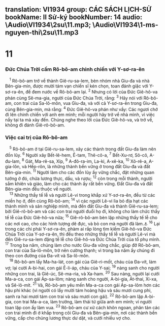 translation: VI1934
group: CÁC SÁCH LỊCH-SỬ
bookName: II Sử-ký 
bookNumber: 14
audio: \Audio\VI1934\2su\11.mp3; \Audio\VI1934\1-ms-nguyen-thi\2su\11.mp3
-------

<div class="title"><h1>11</h1><h3>Đức Chúa Trời cấm Rô-bô-am chinh chiến với Y-sơ-ra-ên</h3></div>
<span class="verse 2su_11_1"> <sup>1</sup> Rô-bô-am trở về thành Giê-ru-sa-lem, bèn nhóm nhà Giu-đa và nhà Bên-gia-min, được mười tám vạn chiến sĩ kén chọn, toan đánh giặc với Y-sơ-ra-ên, để đem nước về Rô-bô-am lại. </span>
<span class="verse 2su_11_2"><sup>2</sup> Nhưng có lời của Đức Giê-hô-va phán cùng Sê-ma-gia, người của Đức Chúa Trời, rằng: </span>
<span class="verse 2su_11_3"><sup>3</sup> Hãy nói với Rô-bô-am, con trai của Sa-lô-môn, vua Giu-đa, và với cả Y-sơ-ra-ên trong Giu-đa, cùng Bên-gia-min, mà rằng: </span>
<span class="verse 2su_11_4"><sup>4</sup> Đức Giê-hô-va phán như vầy: Các ngươi chớ đi lên chinh chiến với anh em mình; mỗi người hãy trở về nhà mình, vì việc nầy tại ta mà xảy đến. Chúng nghe theo lời của Đức Giê-hô-va, và trở về, không đi đánh Giê-rô-bô-am. <br/></span>
<div class="title"><h3>Việc cai trị của Rô-bô-am</h3></div>
<span class="verse 2su_11_5"> <sup>5</sup> Rô-bô-am ở tại Giê-ru-sa-lem, xây các thành trong đất Giu-đa làm nên đồn lũy. </span>
<span class="verse 2su_11_6"><sup>6</sup> Người xây Bết-lê-hem, Ê-tam, Thê-cô-a, </span>
<span class="verse 2su_11_7"><sup>7</sup> Bết-Xu-rơ, Sô-cô, A-đu-lam, </span>
<span class="verse 2su_11_8"><sup>8</sup> Gát, Ma-rê-sa, Xíp, </span>
<span class="verse 2su_11_9"><sup>9</sup> A-đô-ra-im, La-ki, A-xê-ka, </span>
<span class="verse 2su_11_10"><sup>10</sup> Xô-rê-a, A-gia-lôn, và Hếp-rôn, là những thành bền vững ở trong đất Giu-đa và đất Bên-gia-min. </span>
<span class="verse 2su_11_11"><sup>11</sup> Người làm cho các đồn lũy ấy vững chắc, đặt những quan tướng ở đó, chứa lương thực, dầu, và rượu; </span>
<span class="verse 2su_11_12"><sup>12</sup> còn trong mỗi thành, người sắm khiên và giáo, làm cho các thành ấy rất bền vững. Đất Giu-đa và đất Bên-gia-min đều thuộc về người. <br/></span>
<span class="verse 2su_11_13"> <sup>13</sup> Những thầy tế lễ và người Lê-vi trong khắp xứ Y-sơ-ra-ên, đều từ các miền họ ở, đến cùng Rô-bô-am; </span>
<span class="verse 2su_11_14"><sup>14</sup> vì các người Lê-vi lìa bỏ địa hạt các thành mình và sản nghiệp mình, mà đến đất Giu-đa và thành Giê-ru-sa-lem; bởi Giê-rô-bô-am và các con trai người đuổi họ đi, không cho làm chức thầy tế lễ của Đức Giê-hô-va nữa; </span>
<span class="verse 2su_11_15"><sup>15</sup> Giê-rô-bô-am bèn lập những thầy tế lễ cho các nơi cao, cho các hình tượng dê đực, và bò con mà người đã làm.<a data-toggle="tooltip" data-placement="bottom" title="1Vua 12:31">⚓</a></span>
<span class="verse 2su_11_16"><sup>16</sup> Lại trong các chi phái Y-sơ-ra-ên, phàm ai rắp lòng tìm kiếm Giê-hô-va Đức Chúa Trời của Y-sơ-ra-ên, thì đều theo những thầy tế lễ và người Lê-vi mà đến Giê-ru-sa-lem đặng tế lễ cho Giê-hô-va Đức Chúa Trời của tổ phụ mình. </span>
<span class="verse 2su_11_17"><sup>17</sup> Trong ba năm, chúng làm cho nước Giu-đa vững chắc, giúp đỡ Rô-bô-am, con trai của Sa-lô-môn, trở nên cường thạnh; vì trong ba năm ấy chúng đi theo con đường của Đa-vít và Sa-lô-môn. <br/></span>
<span class="verse 2su_11_18"> <sup>18</sup> Rô-bô-am lấy Ma-ha-lát, con gái của Giê-ri-mốt, cháu của Đa-vít, làm vợ; lại cưới A-bi-hai, con gái Ê-li-áp, cháu của Y-sai; </span>
<span class="verse 2su_11_19"><sup>19</sup> nàng sanh cho người những con trai, là Giê-úc, Sê-ma-ria, và Xa-ham. </span>
<span class="verse 2su_11_20"><sup>20</sup> Sau nàng, người lại cưới Ma-a-ca, con gái Áp-sa-lôm; nàng sanh cho người, A-bi-gia, Át-thai, Xi-xa, và Sê-lô-mít. </span>
<span class="verse 2su_11_21"><sup>21</sup> Vả, Rô-bô-am yêu mến Ma-a-ca con gái Áp-sa-lôm hơn các hậu phi khác (vì người có lấy mười tám hoàng hậu và sáu mươi cung phi, sanh ra hai mươi tám con trai và sáu mươi con gái). </span>
<span class="verse 2su_11_22"><sup>22</sup> Rô-bô-am lập A-bi-gia, con trai Ma-a-ca, làm trưởng, làm thái tử giữa anh em mình; vì người toan lập con ấy làm vua. </span>
<span class="verse 2su_11_23"><sup>23</sup> Rô-bô-am cư xử cách khôn ngoan, phân tản các con trai mình đi ở khắp trong cõi Giu-đa và Bên-gia-min, nơi các thành bền vững, cấp cho chúng lương thực dư dật, và cưới nhiều vợ cho. <br/></span>

